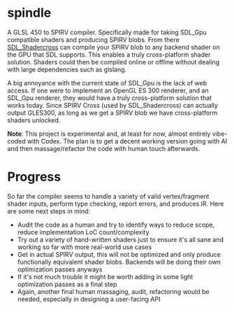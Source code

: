 # spindle

A GLSL 450 to SPIRV compiler. Specifically made for taking SDL_Gpu compatible shaders and producing SPIRV blobs. From there [SDL_Shadercross](https://github.com/libsdl-org/SDL_shadercross) can compile your SPIRV blob to any backend shader on the GPU that SDL supports. This enables a truly cross-platform shader solution. Shaders could then be compiled online or offline without dealing with large dependencies such as glslang.

A big annoyance with the current state of SDL_Gpu is the lack of web access. If one were to implement an OpenGL ES 300 renderer, and an SDL_Gpu renderer, they would have a truly cross-platform solution that works today. Since SPIRV Cross (used by SDL_Shadercross) can actually output GLES300, as long as we get a SPIRV blob we have cross-platform shaders unlocked.

**Note**: This project is experimental and, at least for now, almost entirely vibe-coded with Codex. The plan is to get a decent working version going with AI and then massage/refactor the code with human touch afterwards.

# Progress

So far the compiler seems to handle a variety of valid vertex/fragment shader inputs, perform type checking, report errors, and produces IR. Here are some next steps in mind:
- Audit the code as a human and try to identify ways to reduce scope, reduce implementation LoC count/complexity
- Try out a variety of hand-written shaders just to ensure it's all sane and working so far with more real-world use cases
- Get in actual SPIRV output, this will not be optimized and only produce functionally equivalent shader blobs. Backends will be doing their own optimization passes anyways
- If it's not much trouble it might be worth adding in some light optimization passes as a final step
- Again, another final human massaging, audit, refactoring would be needed, especially in designing a user-facing API
